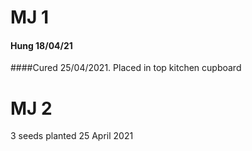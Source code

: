 # MJ 1
#### Hung 18/04/21

####Cured 25/04/2021.
Placed in top kitchen cupboard


# MJ 2
3 seeds planted 25 April 2021